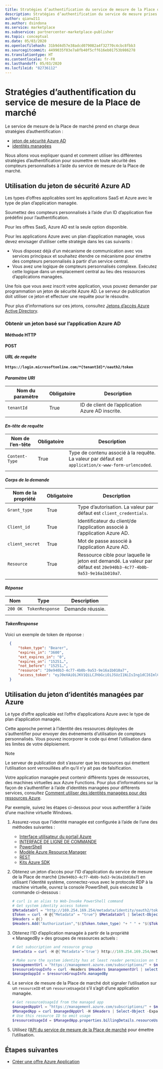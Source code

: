 ```yaml
---
title: Stratégies d’authentification du service de mesure de la Place de marché | Place de marché Azure
description: Stratégies d’authentification du service de mesure prises en charge dans la Place de marché Azure.
author: qianw211
ms.author: dsindona
ms.service: marketplace
ms.subservice: partnercenter-marketplace-publisher
ms.topic: conceptual
ms.date: 05/03/2020
ms.openlocfilehash: 31b9d4d57e38adcd079082a4f32770c4cbc8fbb3
ms.sourcegitcommit: 4499035f03e7a8fb40f5cff616eb01753b986278
ms.translationtype: HT
ms.contentlocale: fr-FR
ms.lasthandoff: 05/03/2020
ms.locfileid: "82736112"
---
```

# <a name="marketplace-metering-service-authentication-strategies"></a>Stratégies d’authentification du service de mesure de la Place de marché

Le service de mesure de la Place de marché prend en charge deux stratégies d’authentification :

* [jeton de sécurité Azure AD](https://docs.microsoft.com/azure/active-directory/develop/access-tokens)
* [identités managées](https://docs.microsoft.com/azure/active-directory/managed-identities-azure-resources/overview) 

Nous allons vous expliquer quand et comment utiliser les différentes stratégies d’authentification pour soumettre en toute sécurité des compteurs personnalisés à l’aide du service de mesure de la Place de marché.

## <a name="using-the-azure-ad-security-token"></a>Utilisation du jeton de sécurité Azure AD

Les types d’offres applicables sont les applications SaaS et Azure avec le type de plan d’application managée.  

Soumettez des compteurs personnalisés à l’aide d’un ID d’application fixe prédéfini pour l’authentification.

Pour les offres SaaS, Azure AD est la seule option disponible.

Pour les applications Azure avec un plan d’application managée, vous devez envisager d’utiliser cette stratégie dans les cas suivants :

* Vous disposez déjà d’un mécanisme de communication avec vos services principaux et souhaitez étendre ce mécanisme pour émettre des compteurs personnalisés à partir d’un service central.
* Vous avez une logique de compteurs personnalisés complexe.  Exécutez cette logique dans un emplacement central au lieu des ressources d’applications managées.

Une fois que vous avez inscrit votre application, vous pouvez demander par programmation un jeton de sécurité Azure AD. Le serveur de publication doit utiliser ce jeton et effectuer une requête pour le résoudre.

Pour plus d’informations sur ces jetons, consultez [Jetons d’accès Azure Active Directory](https://docs.microsoft.com/azure/active-directory/develop/access-tokens).

### <a name="get-a-token-based-on-the-azure-ad-app"></a>Obtenir un jeton basé sur l’application Azure AD

#### <a name="http-method"></a>Méthode HTTP

**POST**

#### <a name="request-url"></a>*URL de requête*

**`https://login.microsoftonline.com/*{tenantId}*/oauth2/token`**

#### <a name="uri-parameter"></a>*Paramètre URI*

|  **Nom du paramètre** |  **Obligatoire**  |  **Description**          |
|  ------------------ |--------------- | ------------------------  |
|  `tenantId`         |   True         | ID de client de l’application Azure AD inscrite.   |
| | | |

#### <a name="request-header"></a>*En-tête de requête*

|  **Nom de l’en-tête**    |  **Obligatoire**  |  **Description**          |
|  ------------------ |--------------- | ------------------------  |
|  `Content-Type`     |   True         | Type de contenu associé à la requête. La valeur par défaut est `application/x-www-form-urlencoded`.  |
| | | |

#### <a name="request-body"></a>*Corps de la demande*

|  **Nom de la propriété**  |  **Obligatoire**  |  **Description**          |
|  ------------------ |--------------- | ------------------------  |
|  `Grant_type`       |   True         | Type d’autorisation. La valeur par défaut est `client_credentials`. |
|  `Client_id`        |   True         | Identificateur du client/de l’application associé à l’application Azure AD.|
|  `client_secret`    |   True         | Mot de passe associé à l’application Azure AD.  |
|  `Resource`         |   True         | Ressource cible pour laquelle le jeton est demandé. La valeur par défaut est `20e940b3-4c77-4b0b-9a53-9e16a1b010a7`.  |
| | | |

#### <a name="response"></a>*Réponse*

|  **Nom**    |  **Type**  |  **Description**          |
|  ------------------ |--------------- | ----------------------  |
|  `200 OK`     |   `TokenResponse`    | Demande réussie.  |
| | | |

#### <a name="tokenresponse"></a>*TokenResponse*

Voici un exemple de token de réponse :

```JSON
  {
      "token_type": "Bearer",
      "expires_in": "3600",
      "ext_expires_in": "0",
      "expires_on": "15251…",
      "not_before": "15251…",
      "resource": "20e940b3-4c77-4b0b-9a53-9e16a1b010a7",
      "access_token": "eyJ0eXAiOiJKV1QiLCJhbGciOiJSUzI1NiIsIng1dCI6ImlCakwxUmNxemhpeTRmcHhJeGRacW9oTTJZayIsImtpZCI6ImlCakwxUmNxemhpeTRmcHhJeGRacW9oTTJZayJ9…"
  }
```

## <a name="using-the-azure-managed-identities-token"></a>Utilisation du jeton d’identités managées par Azure

Le type d’offre applicable est l’offre d’applications Azure avec le type de plan d’application managée.

Cette approche permet à l’identité des ressources déployées de s’authentifier pour envoyer des événements d’utilisation de compteurs personnalisés.  Vous pouvez incorporer le code qui émet l’utilisation dans les limites de votre déploiement.

>[!Note]
>Le serveur de publication doit s’assurer que les ressources qui émettent l’utilisation sont verrouillées afin qu’il n’y ait pas de falsification.

Votre application managée peut contenir différents types de ressources, des machines virtuelles aux Azure Functions.  Pour plus d’informations sur la façon de s’authentifier à l’aide d’identités managées pour différents services, consultez [Comment utiliser des identités managées pour des ressources Azure](https://docs.microsoft.com/azure/active-directory/managed-identities-azure-resources/overview#how-can-i-use-managed-identities-for-azure-resources).

Par exemple, suivez les étapes ci-dessous pour vous authentifier à l’aide d’une machine virtuelle Windows.

1. Assurez-vous que l’identité managée est configurée à l’aide de l’une des méthodes suivantes :
    * [Interface utilisateur du portail Azure](https://docs.microsoft.com/azure/active-directory/managed-identities-azure-resources/qs-configure-portal-windows-vm)
    * [INTERFACE DE LIGNE DE COMMANDE](https://docs.microsoft.com/azure/active-directory/managed-identities-azure-resources/qs-configure-cli-windows-vm)
    * [PowerShell](https://docs.microsoft.com/azure/active-directory/managed-identities-azure-resources/qs-configure-powershell-windows-vm)
    * [Modèle Azure Resource Manager](https://docs.microsoft.com/azure/active-directory/managed-identities-azure-resources/qs-configure-template-windows-vm)
    * [REST](https://docs.microsoft.com/azure/active-directory/managed-identities-azure-resources/qs-configure-rest-vm#system-assigned-managed-identity)
    * [Kits Azure SDK](https://docs.microsoft.com/azure/active-directory/managed-identities-azure-resources/qs-configure-sdk-windows-vm)

1. Obtenez un jeton d’accès pour l’ID d’application du service de mesure de la Place de marché (`20e940b3-4c77-4b0b-9a53-9e16a1b010a7`) en utilisant l’identité système, connectez-vous avec le protocole RDP à la machine virtuelle, ouvrez la console PowerShell, puis exécutez la commande ci-dessous :

    ```powershell
    # curl is an alias to Web-Invoke PowerShell command
    # Get system identity access tokenn
    $MetadataUrl = "http://169.254.169.254/metadata/identity/oauth2/token?api-version=2018-02-01&resource=https%3A%2F%2Fmanagement.azure.com%2F"
    $Token = curl -H @{"Metadata" = "true"} $MetadataUrl | Select-Object -Expand Content | ConvertFrom-Json
    $Headers = @{}
    $Headers.Add("Authorization","$($Token.token_type) "+ " " + "$($Token.access_token)")
    ```

1. Obtenez l’ID d’application managée à partir de la propriété « ManagedBy » des groupes de ressources actuels :

    ```powershell
    # Get subscription and resource group
    $metadata = curl -H @{'Metadata'='true'} http://169.254.169.254/metadata/instance?api-version=2019-06-01 | select -ExpandProperty Content | ConvertFrom-Json 
    
    # Make sure the system identity has at least reader permission on the resource group
    $managementUrl = "https://management.azure.com/subscriptions/" + $metadata.compute.subscriptionId + "/resourceGroups/" + $metadata.compute.resourceGroupName + "?api-version=2019-10-01"
    $resourceGroupInfo = curl -Headers $Headers $managementUrl | select -ExpandProperty Content | ConvertFrom-Json
    $managedappId = $resourceGroupInfo.managedBy 
    ```

1. Le service de mesure de la Place de marché doit signaler l’utilisation sur un `resourceID` et un `resourceUsageId` s’il s’agit d’une application managée.

    ```powershell
    # Get resourceUsageId from the managed app
    $managedAppUrl = "https://management.azure.com/subscriptions/" + $metadata.compute.subscriptionId + "/resourceGroups/" + $metadata.compute.resourceGroupName + "/providers/Microsoft.Solutions/applications/" + $managedappId + "\?api-version=2019-07-01"
    $ManagedApp = curl $managedAppUrl -H $Headers | Select-Object -Expand Content | ConvertFrom-Json
    # Use this resource ID to emit usage 
    $resourceUsageId = $ManagedApp.properties.billingDetails.resourceUsageId
    ```

1. Utilisez l’[API du service de mesure de la Place de marché](https://review.docs.microsoft.com/azure/marketplace/partner-center-portal/marketplace-metering-service-apis?branch=pr-en-us-101847) pour émettre l’utilisation.

## <a name="next-steps"></a>Étapes suivantes

* [Créer une offre Azure Application](./create-new-azure-apps-offer.md)